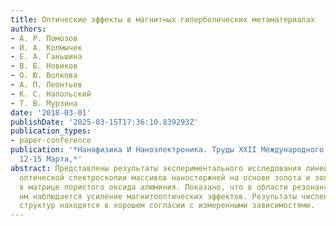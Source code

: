 ```yaml
---
title: Оптические эффекты в магнитных гиперболических метаматериалах
authors:
- А. Р. Помозов
- И. А. Колмычек
- Е. А. Ганьшина
- В. Б. Новиков
- О. Ю. Волкова
- А. П. Леонтьев
- К. С. Напольский
- Т. В. Мурзина
date: '2018-03-01'
publishDate: '2025-03-15T17:36:10.839293Z'
publication_types:
- paper-conference
publication: '*Нанофизика И Наноэлектроника. Труды ХХII Международного Симпозиума.
  12-15 Марта,*'
abstract: Представлены результаты экспериментального исследования линейной и нелинейной
  оптической спектроскопии массивов наностержней на основе золота и золота с никелем
  в матрице пористого оксида алюминия. Показано, что в области резонанса около 520
  нм наблюдается усиление магнитооптических эффектов. Результаты численного моделирования
  структур находятся в хорошем согласии с измеренными зависимостями.
---
```

